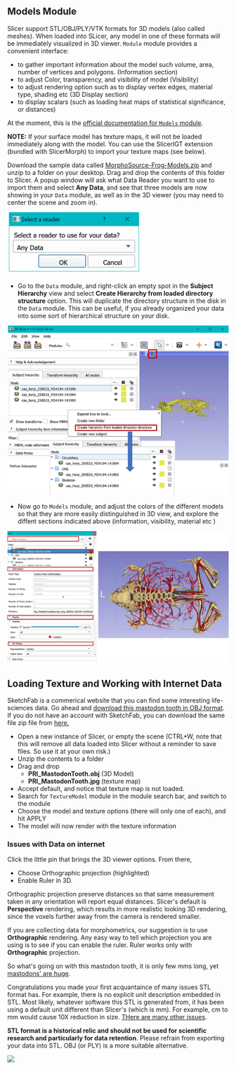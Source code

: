 ## Models Module

Slicer support STL/OBJ/PLY/VTK formats for 3D models (also called meshes). When loaded into SLicer, any model in one of these formats will be immediately visualized in 3D viewer. `Module` module provides a convenient interface:

-   to gather important information about the model such volume, area, number of vertices and polygons. (Information section)
-   to adjust Color, transparency, and visibility of model (Visibility) 
-   to adjust rendering option such as to display vertex edges, material type, shading etc (3D Display section) 
-   to display scalars (such as loading heat maps of statistical significance, or distances)

At the moment, this is the [official documentation for `Models` module](https://www.slicer.org/wiki/Documentation/Nightly/Modules/Models).  

**NOTE:** If your surface model has texture maps, it will not be loaded immediately along with the model. You can use the SlicerIGT extension (bundled with SlicerMorph) to import your texture maps (see below). 

Download the sample data called [MorphoSource-Frog-Models.zip](https://app.box.com/s/3dmwhcs579mm7ijo501c3l1uuppnypq8) and unzip to a folder on your desktop. Drag and drop the contents of this folder to Slicer. A popup window will ask what Data Reader you want to use to import them and select **Any Data**, and see that three models are now showing in your `Data` module, as well as in the 3D viewer (you may need to center the scene and zoom in).


<img src="./LoaderQuestion.png" width="300px"/>

-   Go to the `Data` module, and right-click an empty spot in the **Subject Hierarchy** view and select **Create Hierarchy from loaded directory structure** option. This will duplicate the directory structure in the disk in the `Data` module. This can be useful, if you already organized your data into some sort of hierarchical structure on your disk. 

<img src="./Convert_Folders.png">

-   Now go to `Models` module, and adjust the colors of the different models so that they are more easily distinguished in 3D view, and explore the diffent sections indicated above (information, visibility, material etc )

<img src="./Models_Expanded.png" width="800px"/>


## Loading Texture and Working with Internet Data

SketchFab is a commerical website that you can find some interesting life-sciences data. Go ahead and [download this mastodon tooth in OBJ format](https://sketchfab.com/3d-models/vertebrate-mastodon-premolar-pri-064cdd8eead040f589a12621369aa770). If you do not have an account with SketchFab, you can download the same file zip file from [here.](https://app.box.com/s/ha1ctox0uav7xrz0q86el9m1d7fxj6yi)

-   Open a new instance of Slicer, or empty the scene (CTRL+W, note that this will remove all data loaded into Slicer without a reminder to save files. So use it at your own risk.)
-   Unzip the contents to a folder
-   Drag and drop 
    -   **PRI_MastodonTooth.obj** (3D Model)
    -   **PRI_MastodonTooth.jpg** (texture map)
-   Accept default, and notice that texture map is not loaded.
-   Search for `TextureModel` module in the module search bar, and switch to the module
-   Choose the model and texture options (there will only one of each), and hit APPLY
-   The model will now render with the texture information

### Issues with Data on internet
Click the little pin that brings the 3D viewer options. From there, 

-   Choose Orthographic projection (highlighted)
-   Enable Ruler in 3D.

Orthographic projection preserve distances so that same measurement taken in any orientation will report equal distances. Slicer's default is **Perspective** rendering, which results in more realistic looking 3D rendering, since the voxels further away from the camera is rendered smaller. 

If you are collecting data for  morphometrics, our suggestion is to use **Orthographic** rendering. Any easy way to tell which projection you are using is to see if you can enable the ruler. Ruler works only with **Orthographic** projection. 

So what's going on with this mastodon tooth, it is only few mms long, yet [mastodons' are huge](https://media.wired.com/photos/59328be3f682204f736969cb/master/w_660,c_limit/american-mastodon.jpg).

Congratulations you made your first acquantaince of many issues STL format has. For example, there is no explicit unit description embedded in STL. Most likely, whatever software this STL is generated from, it has been using a default unit different than Slicer's (which is mm). For example, cm to mm would cause 10X reduction in size. [THere are many other issues](). 

**STL format is a historical relic and should not be used for scientific research and particularly for data retention**. Please refrain from exporting your data into STL. OBJ (or PLY) is a more suitable alternative. 

<img src="./Mastodon.img">




